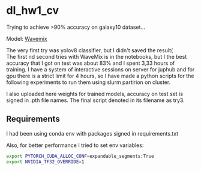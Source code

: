 # dl_hw1_cv
Trying to achieve >90% accuracy on galaxy10 dataset...

Model: [Wavemix](https://github.com/pranavphoenix/WaveMix/tree/main)

The very first try was yolov8 classifier, but I didn't saved the result( \
The first nd second tries with WaveMix is in the notebooks, but I the best accuracy that I got on test was about 83% and I spent 3,33 hours of training. I have a system of interactive sessions on server for juphub and for gpu there is a strict limit for 4 hours, so I have made a python scripts for the following experiments to run them using slurm partirion on cluster.

I also uploaded here weights for trained models, accuracy on test set is signed in .pth file names.
The final script denoted in its filename as try3.

## Requirements

I had been using conda env with packages signed in requirements.txt

Also, for better performance I tried to set env variables:
```bash
export PYTORCH_CUDA_ALLOC_CONF=expandable_segments:True
export NVIDIA_TF32_OVERRIDE=1
```
